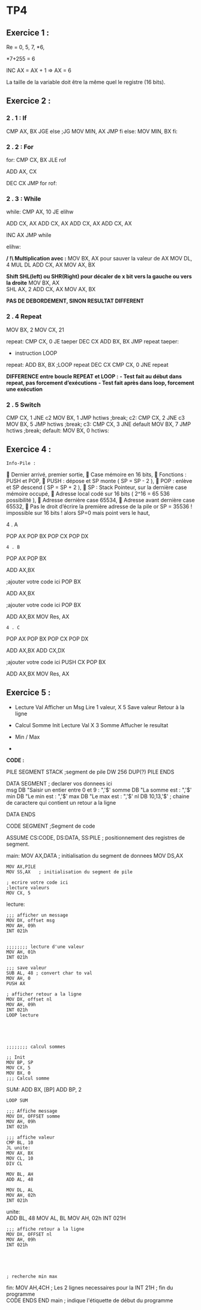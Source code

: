 # TP4

## Exercice 1 :

Re = 0, 5, 7, *6, 

*7+255 = 6

INC AX = AX + 1 => AX = 6

La taille de la variable doit être la même quel le registre (16 bits).

## Exercice 2 :

### 2 . 1 : If

CMP AX, BX
JGE else   ;JG
MOV MIN, AX
JMP fi
else:
MOV MIN, BX
fi:

### 2 . 2 : For

for:
CMP CX, BX
JLE rof

ADD AX, CX

DEC CX
JMP for
rof:

### 2 . 3 : While

while:
  CMP AX, 10
  JE elihw
  
  ADD CX, AX 
  ADD CX, AX
  ADD CX, AX
  ADD CX, AX
  
  INC AX
  JMP while

elihw:

**/ !\ Multiplication avec :**
MOV BX, AX 		pour sauver la valeur de AX
MOV DL, 4
MUL DL
ADD CX, AX
MOV AX, BX

**Shift SHL(left) ou SHR(Right) pour décaler de x bit vers la gauche ou vers la droite**
MOV BX, AX 		    
SHL AX, 2
ADD CX, AX
MOV AX, BX

**PAS DE DEBORDEMENT, SINON RESULTAT DIFFERENT**

### 2 . 4 Repeat

  MOV BX, 2
  MOV CX, 21
  
repeat:
  CMP CX, 0
  JE taeper
  DEC CX
  ADD BX, BX
  JMP repeat
taeper:

-	instruction LOOP

repeat:
  ADD BX, BX
  ;LOOP repeat
  DEC CX
  CMP CX, 0
  JNE repeat

**DIFFERENCE entre boucle REPEAT et LOOP :**
**- Test fait au début dans repeat, pas forcement d’exécutions**
**- Test fait après dans loop, forcement une exécution**






### 2 . 5 Switch

CMP CX, 1
  JNE c2
  MOV BX, 1
  JMP hctiws ;break;
c2:
  CMP CX, 2
  JNE c3
  MOV BX, 5
  JMP hctiws ;break;
c3:
  CMP CX, 3
  JNE default
  MOV BX, 7
  JMP hctiws ;break;
default:
  MOV BX, 0
hctiws:

## Exercice 4 :

	Info-Pile :

	Dernier arrivé, premier sortie,
	Case mémoire en 16 bits,
	Fonctions : PUSH et POP,
	PUSH : dépose et SP monte ( SP =  SP - 2 ),
	POP : enlève et SP descend ( SP =  SP + 2 ),
	SP : Stack Pointeur, sur la dernière case mémoire occupé,
	Adresse local codé sur 16 bits ( 2^16 = 65 536 possibilité ),
	Adresse dernière case 65534,
	Adresse avant dernière case 65532,
	Pas le droit d’écrire la première adresse de la pile 
or SP = 35536 ! impossible sur 16 bits !
alors SP=0 mais point vers le haut,

4 . A 

POP AX
POP BX
POP CX
POP DX

	4 . B 

  POP AX
  POP BX
  
  ADD AX,BX
  
  ;ajouter votre code ici
  POP BX

  ADD AX,BX
  
  ;ajouter votre code ici
  POP BX

  ADD AX,BX
  MOV Res, AX

	4 . C

  POP AX
  POP BX
  POP CX
  POP DX
  
  ADD AX,BX
  ADD CX,DX
  
  ;ajouter votre code ici
  PUSH CX
  POP BX

  ADD AX,BX
  MOV Res, AX

## Exercice 5 :

-	Lecture Val
Afficher un Msg
Lire 1 valeur, 			X 5
Save valeur
Retour à la ligne
	
-	Calcul Somme
Init
Lecture Val			X 3
Somme
Affucher le resultat

-	Min / Max
*






**CODE :**



PILE SEGMENT STACK
;segment de pile
	DW 256 DUP(?)
PILE ENDS


DATA SEGMENT
; declarer vos donnees ici	
  msg DB "Saisir un entier entre 0 et 9 : ",'$'
  somme DB "La somme est : ",'$'
  min DB "Le min est : ",'$'
  max DB "Le max est : ",'$'
  nl DB 10,13,'$' ; chaine de caractere qui contient un retour a la ligne

DATA ENDS

CODE SEGMENT
;Segment de code

ASSUME CS:CODE, DS:DATA, SS:PILE   ; positionnement des registres de segment.

main:	MOV AX,DATA ; initialisation du segment de donnees
	MOV DS,AX

	MOV AX,PILE
	MOV SS,AX   ; initialisation du segment de pile
	
    ; ecrire votre code ici 
    ;lecture valeurs
    MOV CX, 5
lecture:

    ;;; afficher un message 
    MOV DX, offset msg
    MOV AH, 09h
    INT 021h
    
   
    ;;;;;;;; lecture d'une valeur
    MOV AH, 01h
    INT 021h
    
    ;;; save valeur
    SUB AL, 48 ; convert char to val
    MOV AH, 0
    PUSH AX 
    
    ; afficher retour a la ligne  
    MOV DX, offset nl
    MOV AH, 09h
    INT 021h
    LOOP lecture
       
    
    
    
    
    ;;;;;;;; calcul sommes
    
    ;; Init
    MOV BP, SP
    MOV CX, 5
    MOV BX, 0 
    ;;; Calcul somme
SUM:
    ADD BX, [BP]
    ADD BP, 2
        
    LOOP SUM
    
    ;;; Affiche message
    MOV DX, OFFSET somme
    MOV AH, 09h
    INT 021h
    
    ;;; affiche valeur 
    CMP BL, 10
    JL unite:
    MOV AX, BX
    MOV CL, 10
    DIV CL
    
    MOV BL, AH
    ADD AL, 48
    
    MOV DL, AL
    MOV AH, 02h
    INT 021h
    
unite:    
    ADD BL, 48
    MOV AL, BL
    MOV AH, 02h
    INT 021H
            
    ;;; affiche retour a la ligne
    MOV DX, OFFSET nl
    MOV AH, 09h
    INT 021h
    
      
    
    
   
    ; recherche min max
    
fin:
	MOV AH,4CH 	; Les 2 lignes necessaires pour la 
	INT 21H		; fin du programme	
CODE ENDS
END main ; indique l'étiquette de début du programme




